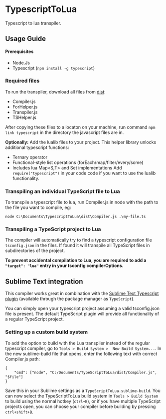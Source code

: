 # TypescriptToLua
Typescript to lua transpiler.

## Usage Guide

#### Prerequisites
- Node.Js
- Typescript (`npm install -g typescript`)

### Required files
To run the transpiler, download all files from [dist](https://github.com/Perryvw/TypescriptToLua/tree/master/dist):
- Compiler.js
- ForHelper.js
- Transpiler.js
- TSHelper.js

After copying these files to a locaton on your machine, run command `npm link typescript` in the directory the javascript files are in.

**Optionally:**
Add the lualib files to your project. This helper library unlocks additional typescript functions:
- Ternary operator
- Functional-style list operations (forEach/map/filter/every/some)
- Includes lua Map<S,T> and Set<T> implementations
Add `require("typescript")` in your code code if you want to use the lualib functionality.

### Transpiling an individual TypeScript file to Lua
To transpile a typescript file to lua, run Compiler.js in node with the path to the file you want to compile, eg:

`node C:\Documents\TypescriptToLua\dist\Compiler.js .\my-file.ts`

### Transpiling a TypeScript project to Lua
The compiler will automatically try to find a typescript configuration file `tsconfig.json` in the files. If found it will transpile all TypeScript files in subdirectories of the project.

**To prevent accidental compilation to Lua, you are required to add a `"target": "lua"` entry in your tsconfig compilerOptions.**

## Sublime Text integration
This compiler works great in combination with the [Sublime Text Typescript plugin](https://github.com/Microsoft/TypeScript-Sublime-Plugin) (available through the package manager as `TypeScript`).

You can simply open your typescript project assuming a valid tsconfig.json file is present. The default TypeScript plugin will provide all functionality of a regular TypeScript project.

### Setting up a custom build system
To add the option to build with the Lua transpiler instead of the regular typescript compiler, go to `Tools > Build System >  New Build System...`. In the new sublime-build file that opens, enter the following text with correct Compiler.js path:

```
{
    "cmd": ["node", "C:/Documents/TypeScriptToLua/dist/Compiler.js", "$file"]
}
```
Save this in your Sublime settings as a `TypeScriptToLua.sublime-build`. You can now select the TypeScriptToLua build system in `Tools > Build System` to build using the normal hotkey (`ctrl+B`), or if you have multiple TypeScript projects open, you can choose your compiler before building by pressing `ctrl+shift+B`.
